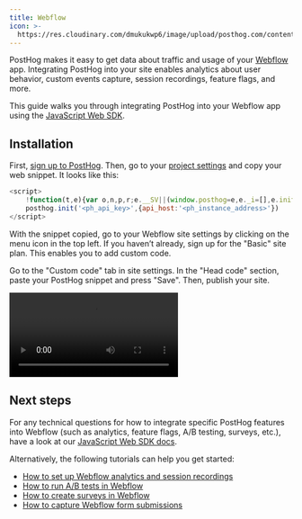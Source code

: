 ```yaml
---
title: Webflow
icon: >-
  https://res.cloudinary.com/dmukukwp6/image/upload/posthog.com/contents/docs/integrate/frameworks/webflow.svg
---
```


PostHog makes it easy to get data about traffic and usage of your [Webflow](https://webflow.com/) app. Integrating PostHog into your site enables analytics about user behavior, custom events capture, session recordings, feature flags, and more.

This guide walks you through integrating PostHog into your Webflow app using the [JavaScript Web SDK](/docs/libraries/js).

## Installation

First, [sign up to PostHog](https://app.posthog.com/signup). Then, go to your [project settings](https://app.posthog.com/settings/project) and copy your web snippet. It looks like this:

```js
<script>
    !function(t,e){var o,n,p,r;e.__SV||(window.posthog=e,e._i=[],e.init=function(i,s,a){function g(t,e){var o=e.split(".");2==o.length&&(t=t[o[0]],e=o[1]),t[e]=function(){t.push([e].concat(Array.prototype.slice.call(arguments,0)))}}(p=t.createElement("script")).type="text/javascript",p.async=!0,p.src=s.api_host+"/static/array.js",(r=t.getElementsByTagName("script")[0]).parentNode.insertBefore(p,r);var u=e;for(void 0!==a?u=e[a]=[]:a="posthog",u.people=u.people||[],u.toString=function(t){var e="posthog";return"posthog"!==a&&(e+="."+a),t||(e+=" (stub)"),e},u.people.toString=function(){return u.toString(1)+".people (stub)"},o="capture identify alias people.set people.set_once set_config register register_once unregister opt_out_capturing has_opted_out_capturing opt_in_capturing reset isFeatureEnabled onFeatureFlags getFeatureFlag getFeatureFlagPayload reloadFeatureFlags group updateEarlyAccessFeatureEnrollment getEarlyAccessFeatures getActiveMatchingSurveys getSurveys onSessionId".split(" "),n=0;n<o.length;n++)g(u,o[n]);e._i.push([i,s,a])},e.__SV=1)}(document,window.posthog||[]);
    posthog.init('<ph_api_key>',{api_host:'<ph_instance_address>'})
</script>
```

With the snippet copied, go to your Webflow site settings by clicking on the menu icon in the top left. If you haven’t already, sign up for the "Basic" site plan. This enables you to add custom code.

Go to the "Custom code" tab in site settings. In the "Head code" section, paste your PostHog snippet and press "Save". Then, publish your site.

![How to add PostHog to Webflow](./images/add-posthog-to-webflow.mp4)

## Next steps

For any technical questions for how to integrate specific PostHog features into Webflow (such as analytics, feature flags, A/B testing, surveys, etc.), have a look at our [JavaScript Web SDK docs](/docs/libraries/js).

Alternatively, the following tutorials can help you get started:

- [How to set up Webflow analytics and session recordings](/tutorials/webflow)
- [How to run A/B tests in Webflow](/tutorials/webflow-ab-tests)
- [How to create surveys in Webflow](/tutorials/webflow-surveys)
- [How to capture Webflow form submissions](/tutorials/webflow-form-submissions)
